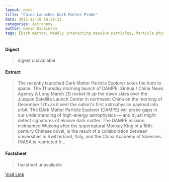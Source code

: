 ```yaml
---
layout: post
title: "China Launches Dark Matter Probe"
date: 2015-12-18 16:29:23
categories: Astronomy
author: David Dickinson
tags: [Dark matter, Weakly interacting massive particles, Particle physics, Matter, Cosmic ray, Astrophysics, Physical cosmology, Applied and interdisciplinary physics, Outer space, Nature, Physical universe, Physical sciences, Astronomy, Physics]
---
```



#### Digest
>digest unavailable

#### Extract
>The recently launched Dark Matter Particle Explorer takes the hunt to space. The Thursday morning launch of DAMPE. Xinhua / China News Agency A Long March 2D rocket lit up the dawn skies over the Jiuquan Satellite Launch Center in northwest China on the morning of December 17th as it sent the nation's first astrophysics payload into orbit. The DArk Matter Particle Explorer (DAMPE) will probe gaps in our understanding of high-energy astrophysics — and it just might detect signatures of elusive dark matter. The DAMPE mission, nicknamed Wukong after the supernatural Monkey King in a 16th-century Chinese novel, is the result of a collaboration between universities in Switzerland, Italy, and the China Academy of Sciences. (NASA is restricted fr...

#### Factsheet
>factsheet unavailable

[Visit Link](http://www.skyandtelescope.com/astronomy-news/china-launches-dark-matter-probe-1218201543/)


